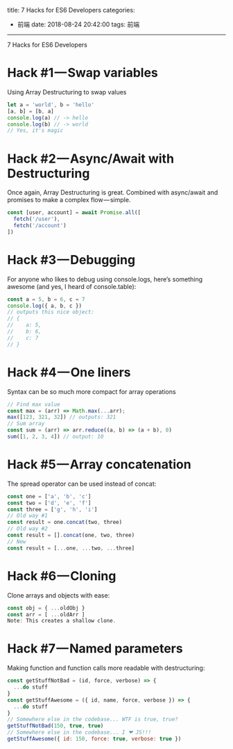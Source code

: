 
title: 7 Hacks for ES6 Developers
categories:
  - 前端
date: 2018-08-24 20:42:00
tags: 前端

---
7 Hacks for ES6 Developers

# Hack #1 — Swap variables
Using Array Destructuring to swap values

```js
let a = 'world', b = 'hello'
[a, b] = [b, a]
console.log(a) // -> hello
console.log(b) // -> world
// Yes, it's magic
```


# Hack #2 — Async/Await with Destructuring
Once again, Array Destructuring is great. Combined with async/await and promises to make a complex flow — simple.

```js
const [user, account] = await Promise.all([
  fetch('/user'),
  fetch('/account')
])
```

# Hack #3 — Debugging
For anyone who likes to debug using console.logs, here’s something awesome (and yes, I heard of console.table):

```js
const a = 5, b = 6, c = 7
console.log({ a, b, c })
// outputs this nice object:
// {
//    a: 5,
//    b: 6,
//    c: 7
// }
```

# Hack #4 — One liners
Syntax can be so much more compact for array operations

```js
// Find max value
const max = (arr) => Math.max(...arr);
max([123, 321, 32]) // outputs: 321
// Sum array
const sum = (arr) => arr.reduce((a, b) => (a + b), 0)
sum([1, 2, 3, 4]) // output: 10
```

# Hack #5 — Array concatenation
The spread operator can be used instead of concat:

```js
const one = ['a', 'b', 'c']
const two = ['d', 'e', 'f']
const three = ['g', 'h', 'i']
// Old way #1
const result = one.concat(two, three)
// Old way #2
const result = [].concat(one, two, three)
// New
const result = [...one, ...two, ...three]
```

# Hack #6 — Cloning
Clone arrays and objects with ease:

```js
const obj = { ...oldObj }
const arr = [ ...oldArr ]
Note: This creates a shallow clone.
```

# Hack #7 — Named parameters
Making function and function calls more readable with destructuring:

```js
const getStuffNotBad = (id, force, verbose) => {
  ...do stuff
}
const getStuffAwesome = ({ id, name, force, verbose }) => {
  ...do stuff
}
// Somewhere else in the codebase... WTF is true, true?
getStuffNotBad(150, true, true)
// Somewhere else in the codebase... I ❤ JS!!!
getStuffAwesome({ id: 150, force: true, verbose: true })
```